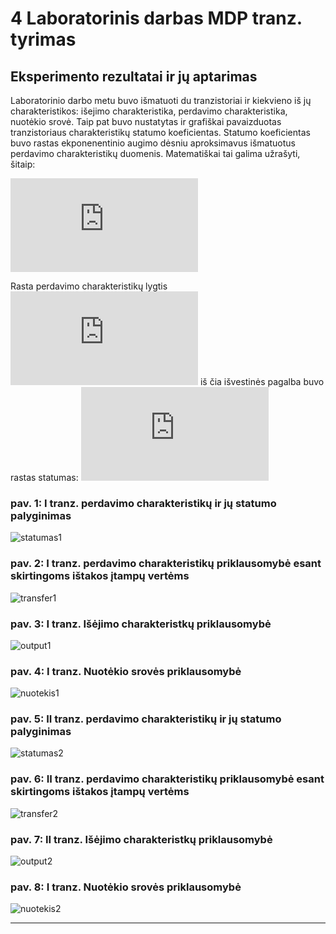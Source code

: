 # 4 Laboratorinis darbas MDP tranz. tyrimas

## Eksperimento rezultatai ir jų aptarimas

Laboratorinio darbo metu buvo išmatuoti du tranzistoriai ir kiekvieno iš jų charakteristikos:
išejimo charakteristika, perdavimo charakteristika, nuotėkio srovė.
Taip pat buvo nustatytas ir grafiškai pavaizduotas tranzistoriaus charakteristikų statumo koeficientas.
Statumo koeficientas buvo rastas ekponenentinio augimo dėsniu aproksimavus išmatuotus perdavimo charakteristikų duomenis.
Matematiškai tai galima užrašyti, šitaip:

![formula]

Rasta perdavimo charakteristikų lygtis ![aprox] iš čia išvestinės pagalba buvo rastas statumas: ![slope]

### pav. 1: I tranz. perdavimo charakteristikų ir jų statumo palyginimas

![statumas1]

### pav. 2: I tranz. perdavimo charakteristikų priklausomybė esant skirtingoms ištakos įtampų vertėms

![transfer1]

### pav. 3: I tranz. Išėjimo charakteristkų priklausomybė

![output1]

### pav. 4: I tranz. Nuotėkio srovės priklausomybė

![nuotekis1]

### pav. 5: II tranz. perdavimo charakteristikų ir jų statumo palyginimas

![statumas2]

### pav. 6: II tranz. perdavimo charakteristikų priklausomybė esant skirtingoms ištakos įtampų vertėms

![transfer2]

### pav. 7: II tranz. Išėjimo charakteristkų priklausomybė

![output2]

### pav. 8: I tranz. Nuotėkio srovės priklausomybė

![nuotekis2]



-----------------------------------------------

[statumas1]: https://raw.githubusercontent.com/megamorphf/plot-template/w8/output/w4/new-plots/statumas1-changed.png
[transfer1]: https://github.com/megamorphf/plot-template/blob/w8/output/w4/new-plots/transfer1-changed.png?raw=true
[output1]: https://github.com/megamorphf/plot-template/blob/w8/output/w4/new-plots/output1-changed.png?raw=true
[nuotekis1]: https://github.com/megamorphf/plot-template/blob/w8/output/w4/new-plots/nuotekis1-changed.png?raw=true
[statumas2]: https://github.com/megamorphf/plot-template/blob/w8/output/w4/new-plots/statumas2-changed.png?raw=true
[transfer2]: https://github.com/megamorphf/plot-template/blob/w8/output/w4/new-plots/transfer2-changed.png?raw=true
[output2]: https://github.com/megamorphf/plot-template/blob/w8/output/w4/new-plots/output2-changed.png?raw=true
[nuotekis2]: https://github.com/megamorphf/plot-template/blob/w8/output/w4/new-plots/nuotekis2-changed.png?raw=true

[formula]: https://latex.codecogs.com/png.latex?%5Clarge%20%5Cfrac%7BdI_s%7D%7BdV%7D%20%3D%20%5Cleft%20%5B%20I_s%20%3D%20y_0%20&plus;%20A%20%5Ccdot%20%5Cexp%7B%5Cfrac%7Bx%7D%7Bt%7D%7D%20%5Cright%20%5D%20%3D%20%5Cfrac%7Bx%7D%7Bt%7D

[aprox]: https://latex.codecogs.com/png.latex?%5Cinline%20%5Clarge%20I_%7Bs%7D%20%3D%20y0%20&plus;%20A%20%5Ccdot%20%5Cexp%7B%5Cfrac%7BU_%7BSG%7D%7D%7Bt%7D%7D
[slope]: https://latex.codecogs.com/png.latex?%5Cinline%20%5Clarge%20S%20%3D%20A%20%5Ccdot%20%5Cexp%7B%5Cleft%20%28%5Cfrac%7BU_%7BSG%7D%7D%7Bt%7D%20%5Cright%20%29%7D%20%5Ccdot%20%5Cfrac%7B1%7D%7Bt%7D
